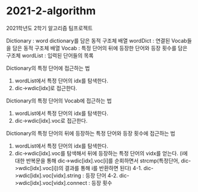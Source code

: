 # 2021-2-algorithm
2021학년도 2학기 알고리즘 팀프로젝트

Dictionary : word dictionary를 담은 동적 구조체 배열
wordDict : 연결된 Vocab들을 담은 동적 구조체 배열
Vocab : 특정 단어의 뒤에 등장한 단어와 등장 횟수를 담은 구조체
wordList : 입력된 단어들의 목록

Dictionary의 특정 단어에 접근하는 법
1. wordList에서 특정 단어의 idx를 탐색한다.
2. dic->wdic[idx]로 접근한다.

Dictionary의 특정 단어의 Vocab에 접근하는 법
1. wordList에서 특정 단어의 idx를 탐색한다.
2. dic->wdic[idx].voc로 접근한다.

Dictionary의 특정 단어의 뒤에 등장하는 특정 단어와 등장 횟수에 접근하는 법
1. wordList에서 특정 단어의 idx를 탐색한다.
2. dic->wdic[idx].voc를 탐색해서 뒤에 등장하는 특정 단어의 vidx를 얻는다.
  (i에 대한 반복문을 통해 dic->wdic[idx].voc[i]를 순회하면서 strcmp(특정단어, dic->wdic[idx].voc[i])의 결과를 통해 i를 반환하면 된다)
4-1. dic->wdic[idx].voc[vidx].string : 등장 단어
4-2. dic->wdic[idx].voc[vidx].connect : 등장 횟수
